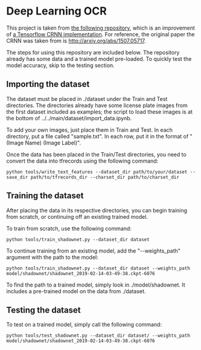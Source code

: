 # Deep Learning OCR
This project is taken from [the following repository](https://github.com/vinayakkailas/Deeplearning-OCR), which is an improvement of [a Tensorflow CRNN implementation](https://github.com/MaybeShewill-CV/CRNN_Tensorflow). For reference, the original paper the CRNN was taken from is http://arxiv.org/abs/1507.05717.

The steps for using this repository are included below. The repository already has some data and a trained model pre-loaded. To quickly test the model accuracy, skip to the testing section.

## Importing the dataset

The dataset must be placed in ./dataset under the Train and Test directories. The directories already have some license plate images from the first dataset included as examples; the script to load these images is at the bottom of ../../main/dataset/import_data.ipynb.

To add your own images, just place them in Train and Test. In each directory, put a file called "sample.txt". In each row, put it in the format of "(Image Name) (Image Label)".

Once the data has been placed in the Train/Test directories, you need to convert the data into tfrecords using the following command:
```
python tools/write_text_features --dataset_dir path/to/your/dataset --save_dir path/to/tfrecords_dir --charset_dir path/to/charset_dir
```

## Training the dataset
After placing the data in its respective directories, you can begin training from scratch, or continuing off an existing trained model.

To train from scratch, use the following command:
```
python tools/train_shadownet.py --dataset_dir dataset
```

To continue training from an existing model, add the "--weights_path" argument with the path to the model:
```
python tools/train_shadownet.py --dataset_dir dataset --weights_path model/shadownet/shadownet_2019-02-14-03-49-38.ckpt-6076
```

To find the path to a trained model, simply look in ./model/shadownet. It includes a pre-trained model on the data from ./dataset.

## Testing the dataset

To test on a trained model, simply call the following command:
```
python tools/test_shadownet.py --dataset_dir dataset/ --weights_path model/shadownet/shadownet_2019-02-14-03-49-38.ckpt-6076
```
